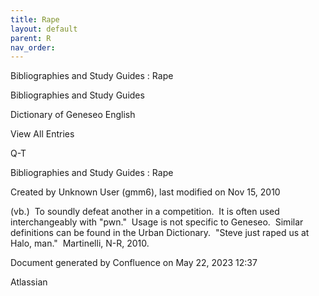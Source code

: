 ```yaml
---
title: Rape
layout: default
parent: R
nav_order:
---
```


Bibliographies and Study Guides : Rape

Bibliographies and Study Guides

Dictionary of Geneseo English

View All Entries

Q-T

Bibliographies and Study Guides : Rape

Created by  Unknown User (gmm6), last modified on Nov 15, 2010

(vb.)  To soundly defeat another in a competition.  It is often used interchangeably with &quot;pwn.&quot;  Usage is not specific to Geneseo.  Similar definitions can be found in the Urban Dictionary.  &quot;Steve just raped us at Halo, man.&quot;  Martinelli, N-R, 2010.

Document generated by Confluence on May 22, 2023 12:37

Atlassian
